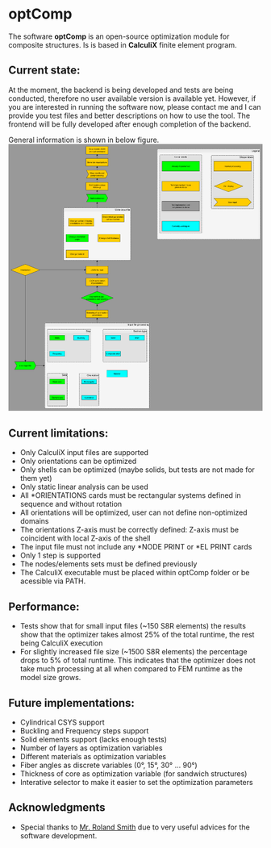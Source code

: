 # optComp
The software **optComp** is an open-source optimization module for composite structures. Is is based in **CalculiX** finite element program.

## Current state:
At the moment, the backend is being developed and tests are being conducted, therefore no user available version is available yet. However, if you are interested in running the software now, please contact me and I can provide you test files and better descriptions on how to use the tool. The frontend will be fully developed after enough completion of the backend.

General information is shown in below figure.
![code_structure](code_structure.png)

## Current limitations:
- Only CalculiX input files are supported
- Only orientations can be optimized
- Only shells can be optimized (maybe solids, but tests are not made for them yet)
- Only static linear analysis can be used
- All *ORIENTATIONS cards must be rectangular systems defined in sequence and without rotation
- All orientations will be optimized, user can not define non-optimized domains
- The orientations Z-axis must be correctly defined: Z-axis must be coincident with local Z-axis of the shell
- The input file must not include any *NODE PRINT or *EL PRINT cards
- Only 1 step is supported
- The nodes/elements sets must be defined previously
- The CalculiX executable must be placed within optComp folder or be acessible via PATH.

## Performance:
- Tests show that for small input files (~150 S8R elements) the results show that the optimizer takes almost 25% of the total runtime, the rest being CalculiX execution
- For slightly increased file size (~1500 S8R elements) the percentage drops to 5% of total runtime. This indicates that the optimizer does not take much processing at all when compared to FEM runtime as the model size grows.

## Future implementations:
- Cylindrical CSYS support
- Buckling and Frequency steps support
- Solid elements support (lacks enough tests)
- Number of layers as optimization variables
- Different materials as optimization variables
- Fiber angles as discrete variables (0°, 15°, 30° ... 90°)
- Thickness of core as optimization variable (for sandwich structures)
- Interative selector to make it easier to set the optimization parameters

## Acknowledgments
- Special thanks to [Mr. Roland Smith](https://github.com/rsmith-nl) due to very useful advices for the software development.